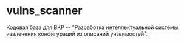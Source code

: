 # vulns_scanner

Кодовая база для ВКР -- "Разработка интеллектуальной системы извлечения конфигураций из описаний уязвимостей".

